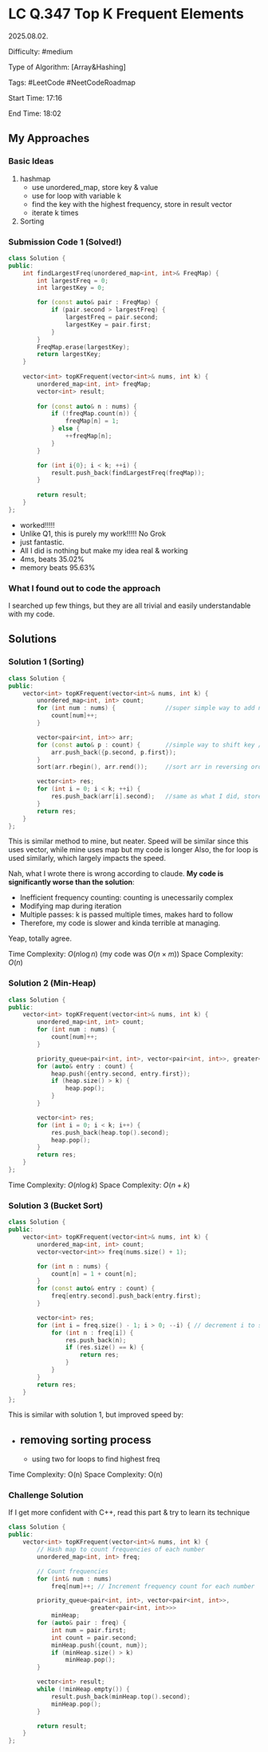 # LC Q.347 Top K Frequent Elements

2025.08.02.

Difficulty: #medium

Type of Algorithm: [Array&Hashing]

Tags: #LeetCode #NeetCodeRoadmap

Start Time: 17:16

End Time: 18:02

## My Approaches

### Basic Ideas
1. hashmap
    - use unordered_map, store key & value
    - use for loop with variable k
    - find the key with the highest frequency, store in result vector
    - iterate k times
2. Sorting

### Submission Code 1 (Solved!)
~~~cpp
class Solution {
public:
    int findLargestFreq(unordered_map<int, int>& FreqMap) {
        int largestFreq = 0;
        int largestKey = 0;

        for (const auto& pair : FreqMap) {
            if (pair.second > largestFreq) {
                largestFreq = pair.second;
                largestKey = pair.first;
            }
        }
        FreqMap.erase(largestKey);
        return largestKey;
    }
    
    vector<int> topKFrequent(vector<int>& nums, int k) {
        unordered_map<int, int> freqMap;
        vector<int> result;
        
        for (const auto& n : nums) {
            if (!freqMap.count(n)) {
                freqMap[n] = 1;
            } else {
                ++freqMap[n];
            }
        }

        for (int i{0}; i < k; ++i) {
            result.push_back(findLargestFreq(freqMap));
        }
        
        return result;
    }
};
~~~
- worked!!!!!
- Unlike Q1, this is purely my work!!!!! No Grok
- just fantastic.
- All I did is nothing but make my idea real & working
- 4ms, beats 35.02%
- memory beats 95.63%

### What I found out to code the approach
I searched up few things, but they are all trivial and easily understandable with my code.

## Solutions

### Solution 1 (Sorting)
~~~cpp
class Solution {
public:
    vector<int> topKFrequent(vector<int>& nums, int k) {
        unordered_map<int, int> count;
        for (int num : nums) {              //super simple way to add number (key) and its frequency (value) 
            count[num]++;
        }

        vector<pair<int, int>> arr;
        for (const auto& p : count) {       //simple way to shift key / value position (but it is stored as vector instead of map)
            arr.push_back({p.second, p.first});
        }
        sort(arr.rbegin(), arr.rend());     //sort arr in reversing order, which is ascending order

        vector<int> res;
        for (int i = 0; i < k; ++i) {
            res.push_back(arr[i].second);   //same as what I did, store result from sorted arr
        }
        return res;
    }
};
~~~

This is similar method to mine, but neater.
Speed will be similar since this uses vector, while mine uses map but my code is longer
Also, the for loop is used similarly, which largely impacts the speed.

Nah, what I wrote there is wrong according to claude.
**My code is significantly worse than the solution**:
- Inefficient frequency counting: counting is unecessarily complex
- Modifying map during iteration
- Multiple passes: k is passed multiple times, makes hard to follow
- Therefore, my code is slower and kinda terrible at managing.

Yeap, totally agree.

Time Complexity: $O(n\log n)$ (my code was $O(n\times m)$)
Space Complexity: $O(n)$

### Solution 2 (Min-Heap)
~~~cpp
class Solution {
public:
    vector<int> topKFrequent(vector<int>& nums, int k) {
        unordered_map<int, int> count;
        for (int num : nums) {
            count[num]++;
        }

        priority_queue<pair<int, int>, vector<pair<int, int>>, greater<pair<int, int>>> heap;
        for (auto& entry : count) {
            heap.push({entry.second, entry.first});
            if (heap.size() > k) {
                heap.pop();
            }
        }

        vector<int> res;
        for (int i = 0; i < k; i++) {
            res.push_back(heap.top().second);
            heap.pop();
        }
        return res;
    }
};
~~~

Time Complexity: $O(n\log k)$
Space Complexity: $O(n+k)$

### Solution 3 (Bucket Sort)
~~~cpp
class Solution {
public:
    vector<int> topKFrequent(vector<int>& nums, int k) {
        unordered_map<int, int> count;
        vector<vector<int>> freq(nums.size() + 1);

        for (int n : nums) {
            count[n] = 1 + count[n];
        }
        for (const auto& entry : count) {
            freq[entry.second].push_back(entry.first);
        }

        vector<int> res;
        for (int i = freq.size() - 1; i > 0; --i) { // decrement i to stop whenever res stored enough values
            for (int n : freq[i]) {
                res.push_back(n);
                if (res.size() == k) {
                    return res;
                }
            }
        }
        return res;
    }
};
~~~

This is similar with solution 1, but improved speed by:
- removing sorting process
  - 
  - using two for loops to find highest freq

Time Complexity: O(n)
Space Complexity: O(n)

### Challenge Solution
If I get more confident with C++, read this part & try to learn its technique
~~~cpp
class Solution {
public:
    vector<int> topKFrequent(vector<int>& nums, int k) {
        // Hash map to count frequencies of each number
        unordered_map<int, int> freq;

        // Count frequencies
        for (int& num : nums)
            freq[num]++; // Increment frequency count for each number

        priority_queue<pair<int, int>, vector<pair<int, int>>,
                       greater<pair<int, int>>>
            minHeap;
        for (auto& pair : freq) {
            int num = pair.first;
            int count = pair.second;
            minHeap.push({count, num});
            if (minHeap.size() > k)
                minHeap.pop();
        }

        vector<int> result;
        while (!minHeap.empty()) {
            result.push_back(minHeap.top().second);
            minHeap.pop();
        }

        return result;
    }
};
~~~
